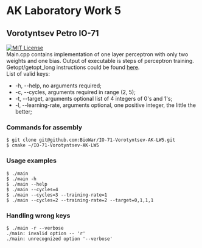 # AK Laboratory Work 5
## Vorotyntsev Petro IO-71
 [![MIT License](https://img.shields.io/pypi/l/aiogram.svg?style=flat-square)](https://opensource.org/licenses/MIT)
 <br>
Main.cpp contains implementation of one layer perceptron with only two weights and one bias. Output of executable is steps of perceptron training.
Getopt/getopt_long instructions could be found [here](https://www.ibm.com/developerworks/ru/library/au-unix-getopt/index.html).
<br>
List of valid keys:
+ -h, --help, no arguments required;
+ -c, --cycles, arguments required in range (2, 5);
+ -t, --target, arguments optional list of 4 integers of 0's and 1's;
+ -l, --learning-rate, arguments optional, one positive integer, the little the better;<br>
### Commands for assembly<br>
`$ git clone git@github.com:BioWar/IO-71-Vorotyntsev-AK-LW5.git`
<br>
`$ cmake ~/IO-71-Vorotyntsev-AK-LW5`
<br>
### Usage examples<br>
`$ ./main`
<br>
`$ ./main -h`
<br>
`$ ./main --help`
<br>
`$ ./main --cycles=4`
<br>
`$ ./main --cycles=3 --training-rate=1`
<br>
`$ ./main --cycles=2 --training-rate=2 --target=0,1,1,1`
<br>
### Handling wrong keys<br>
`$ ./main -r --verbose`
<br>
`./main: invalid option -- 'r'`
<br>
`./main: unrecognized option '--verbose'`
